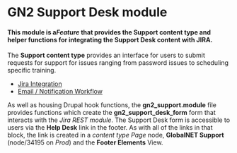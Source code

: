 # GN2 Support Desk module
#### This module is a*Feature* that provides the Support content type and helper functions for integrating the Support Desk content with JIRA.

The **Support content type** provides an interface for users to submit requests for support for issues ranging from password issues to scheduling specific training.

* [Jira Integration](docs/JIRA_integration.md)
* [Email / Notification Workflow](docs/email_notification_integration.md)

As well as housing Drupal hook functions, the **gn2_support.module** file provides functions which create the **gn2_support_desk_form** form that interacts with the *Jira REST module*. The Support Desk form is accessible to users via the **Help Desk** link in the footer. As with all of the links in that block, the link is created in a *content type Page* node, **GlobalNET Support** (node/34195 on *Prod*) and the **Footer Elements** View.
